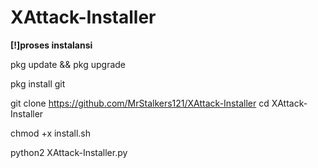 # XAttack-Installer

<b>[!]proses instalansi</b>

pkg update && pkg upgrade

pkg install git

git clone https://github.com/MrStalkers121/XAttack-Installer
cd XAttack-Installer

chmod +x install.sh

python2 XAttack-Installer.py


